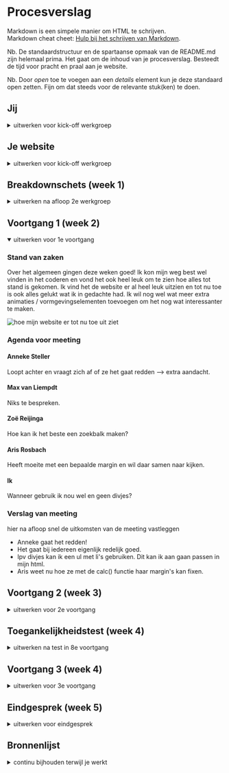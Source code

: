# Procesverslag
Markdown is een simpele manier om HTML te schrijven.  
Markdown cheat cheet: [Hulp bij het schrijven van Markdown](https://github.com/adam-p/markdown-here/wiki/Markdown-Cheatsheet).

Nb. De standaardstructuur en de spartaanse opmaak van de README.md zijn helemaal prima. Het gaat om de inhoud van je procesverslag. Besteedt de tijd voor pracht en praal aan je website.

Nb. Door *open* toe te voegen aan een *details* element kun je deze standaard open zetten. Fijn om dat steeds voor de relevante stuk(ken) te doen.





## Jij

<details>
<summary>uitwerken voor kick-off werkgroep</summary>

### Auteur:
Fleur Oostingh

#### Je startniveau:
rode piste

#### Je focus:
surface pane 

</details>





## Je website

<details>
<summary>uitwerken voor kick-off werkgroep</summary>

### Je opdracht:
wwf.nl

#### Screenshot(s) van de eerste pagina (small screen): 
Bedreigde dieren
<br/> 
<img src="images/screenshot_bedreigde_dieren_pagina.png" width="375px" alt="pagina binnen de website over alle bedreigde dieren">


#### Screenshot(s) van de tweede pagina (small screen):
De jaguar
<br/>
<img src="images/screenshot_leeuw_pagina.png" width="375px" alt="pagina binnen de website over de jaguar">

</details>


## Breakdownschets (week 1)

<details>
<summary>uitwerken na afloop 2e werkgroep</summary>

### de hele pagina: 
<img src="images/breakdown_schets.png" width="700px" alt="breakdown van allebei 
de pagina's">

</details>





## Voortgang 1 (week 2)

<details open>
<summary>uitwerken voor 1e voortgang</summary>

### Stand van zaken
Over het algemeen gingen deze weken goed! Ik kon mijn weg best wel vinden in het
coderen en vond het ook heel leuk om te zien hoe alles tot stand is gekomen. Ik
vind het de website er al heel leuk uitzien en tot nu toe is ook alles gelukt 
wat ik in gedachte had. Ik wil nog wel wat meer extra animaties / 
vormgevingselementen toevoegen om het nog wat interessanter te maken. 

<img src="images/website_voortgangsgesprek1.png" width="375px" alt="hoe mijn 
website er tot nu toe uit ziet">

### Agenda voor meeting


#### Anneke Steller
Loopt achter en vraagt zich af of ze het gaat redden --> extra aandacht.

#### Max van Liempdt
Niks te bespreken.

#### Zoë Reijinga
Hoe kan ik het beste een zoekbalk maken?

#### Aris Rosbach
Heeft moeite met een bepaalde margin en wil daar samen naar kijken. 

#### Ik 
Wanneer gebruik ik nou wel en geen divjes?


### Verslag van meeting
hier na afloop snel de uitkomsten van de meeting vastleggen

- Anneke gaat het redden! 
- Het gaat bij iedereen eigenlijk redelijk goed.
- Ipv divjes kan ik een ul met li's gebruiken. Dit kan ik aan gaan passen in mijn html.
- Aris weet nu hoe ze met de calc() functie haar margin's kan fixen.

</details>





## Voortgang 2 (week 3)

<details>
<summary>uitwerken voor 2e voortgang</summary>

### Stand van zaken
Ik had deze week wat moeite met mijn hamburgermenu. De transitie van een witte
naar zwarte achtergrond lukte eerst niet, net zoals de volgorde van de items 
door de z-index. Na veel gepriegel en wat hulp van Vasilis is het toch gelukt, 
dus daar ben ik heel blij mee. Ik heb best veel tijd in het menu gestopt, 
waardoor het voelt alsof ik niet heel erg opgeschoten ben. Ik heb wel mijn tweede
pagina aangemaakt, maar daar staat nu nog de styling op van de index pagina. 

### Agenda voor meeting

#### Sofie Berger  
Het hamburgermenu is weer eens verdwenen op de tweede pagina.
Hoe zet ik een image in een inputveld van een formulier?

#### Romy-Thy Zwijnenburg
Niks te bespreken.

#### Hidde van der Plaat
Hamburgermenu lukt qua styling niet in de huisstijl van Tony.

#### Ik
De animatie in mijn menu herhaalt zich ook als ik niet op de button klik. 


### Verslag van meeting
hier na afloop snel de uitkomsten van de meeting vastleggen

- In plaats van cubic-bezier kan ik -100%, 20% en 0% gebruiken om de bounce te krijgen in animatie
- Divjes allemaal omzetten naar ofwel ul of sections
- Sommige sections kunnen ook als articles
- Zorg er voor dat alle pixels omgezet zijn naar em

</details>





## Toegankelijkheidstest (week 4)

<details>
<summary>uitwerken na test in 8e voortgang</summary>

### Bevindingen
Lijst met je bevindingen die in de test naar voren kwamen:

#### Peripheral field loss bril
De witte button van het hamburgermenu valt niet zo goed op op de achtergrond.
De h3 "Walvis" is niet zo goed te lezen door het lage contrast met de afbeelding.

Door een donkerdere overlay te creëren op de afbeelding valt de witte tekst meer op.


#### Low contrast bril 
De footer tekst is niet zo fijn te lezen met dit contrast. 
Ook de "meer >" knop op de index pagina kan wat duidelijker.

Wederom door een donkerdere overlay toe te voegen zal het contrast verhoogd worden.
De kleuren op de voorgrond wat donkerder maken kan ook werken.


#### Blur / glare bril 
De footer is niet goed te lezen. 
Het hamburgermenu is heel slecht te zien.
Border van de "Meer >" button is niet goed te zien. 
Sommige witte tekst op de foto's is lastig te zien. 

Wederom: hogere contrasten = key.


#### Terror apparaat
Het is iets lastiger om je laptop te controleren, maar bij mij werkte het nog 
best wel goed. De afbeeldingen die linkjes zijn, zijn dus groot genoeg. Dit geldt
ook voor de linkjes die er als buttons uitzien. 

Er hoeft hier niks aangepast te worden. 

</details>





## Voortgang 3 (week 4)

<details>
<summary>uitwerken voor 3e voortgang</summary>

### Stand van zaken
Ik heb nu het gevoel dat ik een beetje langzaam door aan het werken ben. Er gaat
veel tijd zitten in dingen die nog niet zo belangrijk zijn, waardoor het grote 
geheel nog niet zo opschiet. Ik heb samen met Midas en Vasilis het probleem van mijn repeterende animatie op weten te lossen, dus dat is heel fijn! Verder ben ik bezig met de tweede pagina, maar vind ik het lastig om te kiezen wat ik wel en niet over wil nemen van de originele site. 


### Agenda voor meeting
samen met je groepje opstellen


#### Sofie Berger
Inhoud van articles flext naast elkaar ipv onder elkaar. 

#### Romy-Thu Zwijnenberg
Logo in de header wilt niet in het midden komen te staan.
Een afbeelding is kleiner dan de andere.
Hoe kan ik meer de onderkant van een foto laten zien?

#### Hidde van der Plaat
Is bezig met responsive maken van site. Geen vragen

#### Ik
Padding / margin in footer werkt niet zoals ik wil. 


### Verslag van meeting
hier na afloop snel de uitkomsten van de meeting vastleggen

- Ik moet niet zo dom doen met padding en margin, want het werkte wel gewoon wanneer ik het goed deed!
- Hoogte van de foto's van Romy is onbekend, plaatsing van foto is wel opgelost.
- Hidde moet iets meer doen aan z'n responsiveness.
- Sofie kon flex-direction: column gebruiken en dan is het opgelost. 

</details>





## Eindgesprek (week 5)

<details>
<summary>uitwerken voor eindgesprek</summary>

### Stand van zaken

Het was nog best even doorwerken om alles netjes af te krijgen. Ik ben wel tevreden over het resultaat. Ik had graag nog wat meer animaties toe willen voegen om het iets spannender te maken, maar daar had ik helaas niet genoeg tijd voor. Het bedenken van de states vond ik best lastig. 

Over het algemeen ging het vrij goed. Ik had veel pieken wanneer er dingen lukten zoals ik wilde. Af en toe had ik wel wat struggles, maar het viel mee. Ik ben ook blij dat ik meerdere klasgenoten heb kunnen helpen met hun hamburgermenu.

### Screenshot(s)

<img src="images/website_eindresultaat_dieren.png" width="375px" alt="eindresultaat van mijn index pagina">

<img src="images/website_eindresultaat_leeuw.png" width="375px" alt="eindresultaat van mijn tweede pagina">
</details>





## Bronnenlijst

<details>
<summary>continu bijhouden terwijl je werkt</summary>

Nb. Wees specifiek ('css-tricks' als bron is bijv. niet specifiek genoeg).

1. oefening animaties - dlo.mijnhva.nl
2. https://www.wwf.nl/dieren 
3. https://www.wwf.nl/dieren/leeuw 
4. https://css-tricks.com/having-a-little-fun-with-custom-focus-styles/ 
5. https://www.w3schools.com/css/css_text_shadow.asp
6. https://www.youtube.com/watch?v=exb2ab72Xhs
7. https://www.youtube.com/watch?v=JEBgqbZWYIQ
8. https://css-tricks.com/how-to-make-a-css-only-carousel/


</details>